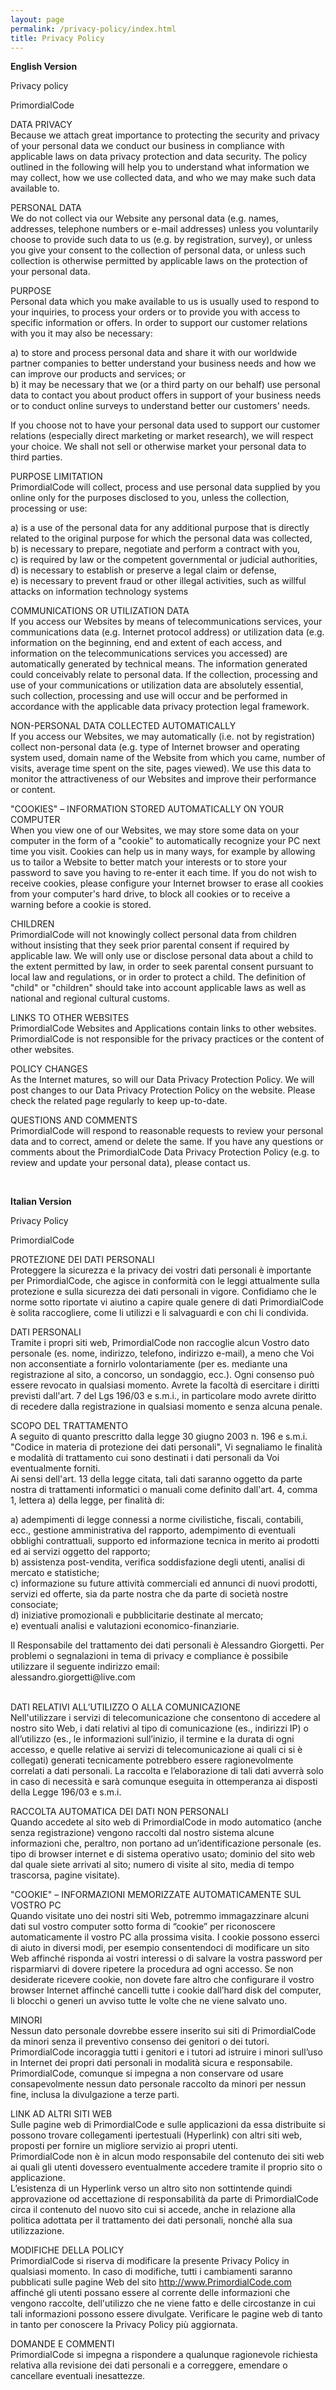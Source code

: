 ```yaml
---
layout: page
permalink: /privacy-policy/index.html
title: Privacy Policy
---
```

<p><strong>English Version</strong></p>  <p>Privacy policy</p>  <p>PrimordialCode </p>  <p>DATA PRIVACY    <br />Because we attach great importance to protecting the security and privacy of your personal data we conduct our business in compliance with applicable laws on data privacy protection and data security. The policy outlined in the following will help you to understand what information we may collect, how we use collected data, and who we may make such data available to. </p>  <p>PERSONAL DATA    <br />We do not collect via our Website any personal data (e.g. names, addresses, telephone numbers or e-mail addresses) unless you voluntarily choose to provide such data to us (e.g. by registration, survey), or unless you give your consent to the collection of personal data, or unless such collection is otherwise permitted by applicable laws on the protection of your personal data. </p>  <p>PURPOSE    <br />Personal data which you make available to us is usually used to respond to your inquiries, to process your orders or to provide you with access to specific information or offers. In order to support our customer relations with you it may also be necessary:</p>  <p>a) to store and process personal data and share it with our worldwide partner companies to better understand your business needs and how we can improve our products and services; or    <br />b) it may be necessary that we (or a third party on our behalf) use personal data to contact you about product offers in support of your business needs or to conduct online surveys to understand better our customers' needs.</p>  <p>If you choose not to have your personal data used to support our customer relations (especially direct marketing or market research), we will respect your choice. We shall not sell or otherwise market your personal data to third parties. </p>  <p>PURPOSE LIMITATION    <br />PrimordialCode will collect, process and use personal data supplied by you online only for the purposes disclosed to you, unless the collection, processing or use:</p>  <p>a) is a use of the personal data for any additional purpose that is directly related to the original purpose for which the personal data was collected,    <br />b) is necessary to prepare, negotiate and perform a contract with you,     <br />c) is required by law or the competent governmental or judicial authorities,     <br />d) is necessary to establish or preserve a legal claim or defense,     <br />e) is necessary to prevent fraud or other illegal activities, such as willful attacks on information technology systems</p>  <p>COMMUNICATIONS OR UTILIZATION DATA    <br />If you access our Websites by means of telecommunications services, your communications data (e.g. Internet protocol address) or utilization data (e.g. information on the beginning, end and extent of each access, and information on the telecommunications services you accessed) are automatically generated by technical means. The information generated could conceivably relate to personal data. If the collection, processing and use of your communications or utilization data are absolutely essential, such collection, processing and use will occur and be performed in accordance with the applicable data privacy protection legal framework. </p>  <p>NON-PERSONAL DATA COLLECTED AUTOMATICALLY    <br />If you access our Websites, we may automatically (i.e. not by registration) collect non-personal data (e.g. type of Internet browser and operating system used, domain name of the Website from which you came, number of visits, average time spent on the site, pages viewed). We use this data to monitor the attractiveness of our Websites and improve their performance or content. </p>  <p>&quot;COOKIES&quot; – INFORMATION STORED AUTOMATICALLY ON YOUR COMPUTER    <br />When you view one of our Websites, we may store some data on your computer in the form of a &quot;cookie&quot; to automatically recognize your PC next time you visit. Cookies can help us in many ways, for example by allowing us to tailor a Website to better match your interests or to store your password to save you having to re-enter it each time. If you do not wish to receive cookies, please configure your Internet browser to erase all cookies from your computer's hard drive, to block all cookies or to receive a warning before a cookie is stored. </p>  <p>CHILDREN    <br />PrimordialCode will not knowingly collect personal data from children without insisting that they seek prior parental consent if required by applicable law. We will only use or disclose personal data about a child to the extent permitted by law, in order to seek parental consent pursuant to local law and regulations, or in order to protect a child. The definition of &quot;child&quot; or &quot;children&quot; should take into account applicable laws as well as national and regional cultural customs. </p>  <p>LINKS TO OTHER WEBSITES    <br />PrimordialCode Websites and Applications contain links to other websites. PrimordialCode is not responsible for the privacy practices or the content of other websites. </p>  <p>POLICY CHANGES    <br />As the Internet matures, so will our Data Privacy Protection Policy. We will post changes to our Data Privacy Protection Policy on the website. Please check the related page regularly to keep up-to-date.</p>  <p>QUESTIONS AND COMMENTS    <br />PrimordialCode will respond to reasonable requests to review your personal data and to correct, amend or delete the same. If you have any questions or comments about the PrimordialCode Data Privacy Protection Policy (e.g. to review and update your personal data), please contact us.</p>  <p>&#160;</p>  <p><strong>Italian Version</strong></p>  <p>Privacy Policy</p>  <p>PrimordialCode</p>  <p>PROTEZIONE DEI DATI PERSONALI    <br />Proteggere la sicurezza e la privacy dei vostri dati personali è importante per PrimordialCode, che agisce in conformità con le leggi attualmente sulla protezione e sulla sicurezza dei dati personali in vigore. Confidiamo che le norme sotto riportate vi aiutino a capire quale genere di dati PrimordialCode è solita raccogliere, come li utilizzi e li salvaguardi e con chi li condivida. </p>  <p>DATI PERSONALI    <br />Tramite i propri siti web, PrimordialCode non raccoglie alcun Vostro dato personale (es. nome, indirizzo, telefono, indirizzo e-mail), a meno che Voi non acconsentiate a fornirlo volontariamente (per es. mediante una registrazione al sito, a concorso, un sondaggio, ecc.). Ogni consenso può essere revocato in qualsiasi momento. Avrete la facoltà di esercitare i diritti previsti dall'art. 7 del Lgs 196/03 e s.m.i., in particolare modo avrete diritto di recedere dalla registrazione in qualsiasi momento e senza alcuna penale. </p>  <p>SCOPO DEL TRATTAMENTO    <br />A seguito di quanto prescritto dalla legge 30 giugno 2003 n. 196 e s.m.i.     <br />&quot;Codice in materia di protezione dei dati personali&quot;, Vi segnaliamo le finalità e modalità di trattamento cui sono destinati i dati personali da Voi eventualmente forniti.     <br />Ai sensi dell'art. 13 della legge citata, tali dati saranno oggetto da parte nostra di trattamenti informatici o manuali come definito dall'art. 4, comma 1, lettera a) della legge, per finalità di: </p>  <p>a) adempimenti di legge connessi a norme civilistiche, fiscali, contabili, ecc., gestione amministrativa del rapporto, adempimento di eventuali obblighi contrattuali, supporto ed informazione tecnica in merito ai prodotti ed ai servizi oggetto del rapporto;    <br />b) assistenza post-vendita, verifica soddisfazione degli utenti, analisi di mercato e statistiche;     <br />c) informazione su future attività commerciali ed annunci di nuovi prodotti, servizi ed offerte, sia da parte nostra che da parte di società nostre consociate;     <br />d) iniziative promozionali e pubblicitarie destinate al mercato;     <br />e) eventuali analisi e valutazioni economico-finanziarie. </p>  <p>Il Responsabile del trattamento dei dati personali è Alessandro Giorgetti. Per problemi o segnalazioni in tema di privacy e compliance è possibile utilizzare il seguente indirizzo email:    <br />alessandro.giorgetti@live.com</p>  <p>   <br />DATI RELATIVI ALL’UTILIZZO O ALLA COMUNICAZIONE     <br />Nell'utilizzare i servizi di telecomunicazione che consentono di accedere al nostro sito Web, i dati relativi al tipo di comunicazione (es., indirizzi IP) o all’utilizzo (es., le informazioni sull’inizio, il termine e la durata di ogni accesso, e quelle relative ai servizi di telecomunicazione ai quali ci si è collegati) generati tecnicamente potrebbero essere ragionevolmente correlati a dati personali. La raccolta e l’elaborazione di tali dati avverrà solo in caso di necessità e sarà comunque eseguita in ottemperanza ai disposti della Legge 196/03 e s.m.i. </p>  <p>RACCOLTA AUTOMATICA DEI DATI NON PERSONALI    <br />Quando accedete al sito web di PrimordialCode in modo automatico (anche senza registrazione) vengono raccolti dal nostro sistema alcune informazioni che, peraltro, non portano ad un’identificazione personale (es. tipo di browser internet e di sistema operativo usato; dominio del sito web dal quale siete arrivati al sito; numero di visite al sito, media di tempo trascorsa, pagine visitate). </p>  <p>&quot;COOKIE&quot; – INFORMAZIONI MEMORIZZATE AUTOMATICAMENTE SUL VOSTRO PC    <br />Quando visitate uno dei nostri siti Web, potremmo immagazzinare alcuni dati sul vostro computer sotto forma di “cookie” per riconoscere automaticamente il vostro PC alla prossima visita. I cookie possono esserci di aiuto in diversi modi, per esempio consentendoci di modificare un sito Web affinché risponda ai vostri interessi o di salvare la vostra password per risparmiarvi di dovere ripetere la procedura ad ogni accesso. Se non desiderate ricevere cookie, non dovete fare altro che configurare il vostro browser Internet affinché cancelli tutte i cookie dall’hard disk del computer, li blocchi o generi un avviso tutte le volte che ne viene salvato uno. </p>  <p>MINORI    <br />Nessun dato personale dovrebbe essere inserito sui siti di PrimordialCode da minori senza il preventivo consenso dei genitori o dei tutori. PrimordialCode incoraggia tutti i genitori e i tutori ad istruire i minori sull’uso in Internet dei propri dati personali in modalità sicura e responsabile. PrimordialCode, comunque si impegna a non conservare od usare consapevolmente nessun dato personale raccolto da minori per nessun fine, inclusa la divulgazione a terze parti. </p>  <p>LINK AD ALTRI SITI WEB    <br />Sulle pagine web di PrimordialCode e sulle applicazioni da essa distribuite si possono trovare collegamenti ipertestuali (Hyperlink) con altri siti web, proposti per fornire un migliore servizio ai propri utenti.     <br />PrimordialCode non è in alcun modo responsabile del contenuto dei siti web ai quali gli utenti dovessero eventualmente accedere tramite il proprio sito o applicazione.     <br />L’esistenza di un Hyperlink verso un altro sito non sottintende quindi approvazione od accettazione di responsabilità da parte di PrimordialCode circa il contenuto del nuovo sito cui si accede, anche in relazione alla politica adottata per il trattamento dei dati personali, nonché alla sua utilizzazione. </p>  <p>MODIFICHE DELLA POLICY    <br />PrimordialCode si riserva di modificare la presente Privacy Policy in qualsiasi momento. In caso di modifiche, tutti i cambiamenti saranno pubblicati sulle pagine Web del sito <a href="http://www.PrimordialCode.com">http://www.PrimordialCode.com</a> affinché gli utenti possano essere al corrente delle informazioni che vengono raccolte, dell'utilizzo che ne viene fatto e delle circostanze in cui tali informazioni possono essere divulgate. Verificare le pagine web di tanto in tanto per conoscere la Privacy Policy più aggiornata.</p>  <p>DOMANDE E COMMENTI    <br />PrimordialCode si impegna a rispondere a qualunque ragionevole richiesta relativa alla revisione dei dati personali e a correggere, emendare o cancellare eventuali inesattezze.</p>
